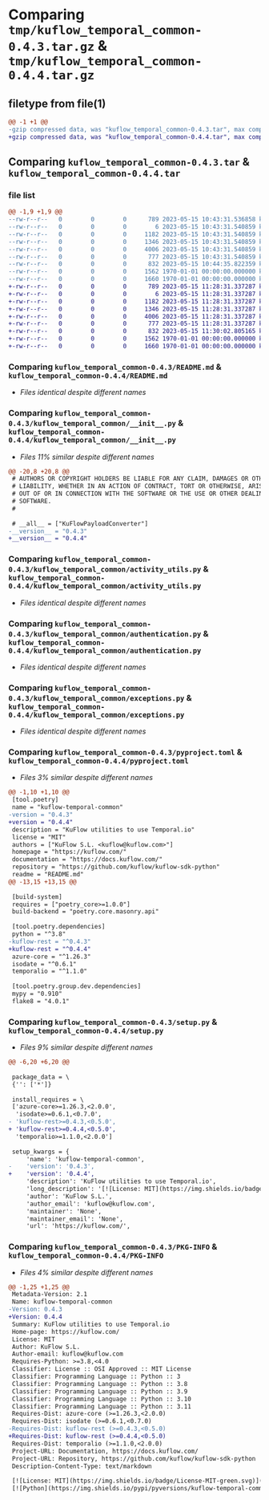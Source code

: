 # Comparing `tmp/kuflow_temporal_common-0.4.3.tar.gz` & `tmp/kuflow_temporal_common-0.4.4.tar.gz`

## filetype from file(1)

```diff
@@ -1 +1 @@
-gzip compressed data, was "kuflow_temporal_common-0.4.3.tar", max compression
+gzip compressed data, was "kuflow_temporal_common-0.4.4.tar", max compression
```

## Comparing `kuflow_temporal_common-0.4.3.tar` & `kuflow_temporal_common-0.4.4.tar`

### file list

```diff
@@ -1,9 +1,9 @@
--rw-r--r--   0        0        0      789 2023-05-15 10:43:31.536858 kuflow_temporal_common-0.4.3/README.md
--rw-r--r--   0        0        0        6 2023-05-15 10:43:31.540859 kuflow_temporal_common-0.4.3/VERSION
--rw-r--r--   0        0        0     1182 2023-05-15 10:43:31.540859 kuflow_temporal_common-0.4.3/kuflow_temporal_common/__init__.py
--rw-r--r--   0        0        0     1346 2023-05-15 10:43:31.540859 kuflow_temporal_common-0.4.3/kuflow_temporal_common/activity_utils.py
--rw-r--r--   0        0        0     4006 2023-05-15 10:43:31.540859 kuflow_temporal_common-0.4.3/kuflow_temporal_common/authentication.py
--rw-r--r--   0        0        0      777 2023-05-15 10:43:31.540859 kuflow_temporal_common-0.4.3/kuflow_temporal_common/exceptions.py
--rw-r--r--   0        0        0      832 2023-05-15 10:44:35.822359 kuflow_temporal_common-0.4.3/pyproject.toml
--rw-r--r--   0        0        0     1562 1970-01-01 00:00:00.000000 kuflow_temporal_common-0.4.3/setup.py
--rw-r--r--   0        0        0     1660 1970-01-01 00:00:00.000000 kuflow_temporal_common-0.4.3/PKG-INFO
+-rw-r--r--   0        0        0      789 2023-05-15 11:28:31.337287 kuflow_temporal_common-0.4.4/README.md
+-rw-r--r--   0        0        0        6 2023-05-15 11:28:31.337287 kuflow_temporal_common-0.4.4/VERSION
+-rw-r--r--   0        0        0     1182 2023-05-15 11:28:31.337287 kuflow_temporal_common-0.4.4/kuflow_temporal_common/__init__.py
+-rw-r--r--   0        0        0     1346 2023-05-15 11:28:31.337287 kuflow_temporal_common-0.4.4/kuflow_temporal_common/activity_utils.py
+-rw-r--r--   0        0        0     4006 2023-05-15 11:28:31.337287 kuflow_temporal_common-0.4.4/kuflow_temporal_common/authentication.py
+-rw-r--r--   0        0        0      777 2023-05-15 11:28:31.337287 kuflow_temporal_common-0.4.4/kuflow_temporal_common/exceptions.py
+-rw-r--r--   0        0        0      832 2023-05-15 11:30:02.805165 kuflow_temporal_common-0.4.4/pyproject.toml
+-rw-r--r--   0        0        0     1562 1970-01-01 00:00:00.000000 kuflow_temporal_common-0.4.4/setup.py
+-rw-r--r--   0        0        0     1660 1970-01-01 00:00:00.000000 kuflow_temporal_common-0.4.4/PKG-INFO
```

### Comparing `kuflow_temporal_common-0.4.3/README.md` & `kuflow_temporal_common-0.4.4/README.md`

 * *Files identical despite different names*

### Comparing `kuflow_temporal_common-0.4.3/kuflow_temporal_common/__init__.py` & `kuflow_temporal_common-0.4.4/kuflow_temporal_common/__init__.py`

 * *Files 11% similar despite different names*

```diff
@@ -20,8 +20,8 @@
 # AUTHORS OR COPYRIGHT HOLDERS BE LIABLE FOR ANY CLAIM, DAMAGES OR OTHER
 # LIABILITY, WHETHER IN AN ACTION OF CONTRACT, TORT OR OTHERWISE, ARISING FROM,
 # OUT OF OR IN CONNECTION WITH THE SOFTWARE OR THE USE OR OTHER DEALINGS IN THE
 # SOFTWARE.
 #
 
 # __all__ = ["KuFlowPayloadConverter"]
-__version__ = "0.4.3"
+__version__ = "0.4.4"
```

### Comparing `kuflow_temporal_common-0.4.3/kuflow_temporal_common/activity_utils.py` & `kuflow_temporal_common-0.4.4/kuflow_temporal_common/activity_utils.py`

 * *Files identical despite different names*

### Comparing `kuflow_temporal_common-0.4.3/kuflow_temporal_common/authentication.py` & `kuflow_temporal_common-0.4.4/kuflow_temporal_common/authentication.py`

 * *Files identical despite different names*

### Comparing `kuflow_temporal_common-0.4.3/kuflow_temporal_common/exceptions.py` & `kuflow_temporal_common-0.4.4/kuflow_temporal_common/exceptions.py`

 * *Files identical despite different names*

### Comparing `kuflow_temporal_common-0.4.3/pyproject.toml` & `kuflow_temporal_common-0.4.4/pyproject.toml`

 * *Files 3% similar despite different names*

```diff
@@ -1,10 +1,10 @@
 [tool.poetry]
 name = "kuflow-temporal-common"
-version = "0.4.3"
+version = "0.4.4"
 description = "KuFlow utilities to use Temporal.io"
 license = "MIT"
 authors = ["KuFlow S.L. <kuflow@kuflow.com>"]
 homepage = "https://kuflow.com/"
 documentation = "https://docs.kuflow.com/"
 repository = "https://github.com/kuflow/kuflow-sdk-python"
 readme = "README.md"
@@ -13,15 +13,15 @@
 
 [build-system]
 requires = ["poetry_core>=1.0.0"]
 build-backend = "poetry.core.masonry.api"
 
 [tool.poetry.dependencies]
 python = "^3.8"
-kuflow-rest = "^0.4.3"
+kuflow-rest = "^0.4.4"
 azure-core = "^1.26.3"
 isodate = "^0.6.1"
 temporalio = "^1.1.0"
 
 [tool.poetry.group.dev.dependencies]
 mypy = "0.910"
 flake8 = "4.0.1"
```

### Comparing `kuflow_temporal_common-0.4.3/setup.py` & `kuflow_temporal_common-0.4.4/setup.py`

 * *Files 9% similar despite different names*

```diff
@@ -6,20 +6,20 @@
 
 package_data = \
 {'': ['*']}
 
 install_requires = \
 ['azure-core>=1.26.3,<2.0.0',
  'isodate>=0.6.1,<0.7.0',
- 'kuflow-rest>=0.4.3,<0.5.0',
+ 'kuflow-rest>=0.4.4,<0.5.0',
  'temporalio>=1.1.0,<2.0.0']
 
 setup_kwargs = {
     'name': 'kuflow-temporal-common',
-    'version': '0.4.3',
+    'version': '0.4.4',
     'description': 'KuFlow utilities to use Temporal.io',
     'long_description': '[![License: MIT](https://img.shields.io/badge/License-MIT-green.svg)](https://github.com/kuflow/kuflow-sdk-python/blob/master/LICENSE)\n[![Python](https://img.shields.io/pypi/pyversions/kuflow-temporal-common.svg)](https://pypi.org/project/kuflow-temporal-common)\n[![PyPI](https://img.shields.io/pypi/v/kuflow-temporal-common.svg)](https://pypi.org/project/kuflow-temporal-common)\n\n# KuFlow Temporal Common\n\nTODO\n\n## Documentation\n\nMore detailed docs are available in the [documentation pages](https://docs.kuflow.com/developers/).\n\n## Contributing\n\nWe are happy to receive your help and comments, together we will dance a wonderful KuFlow. Please review our [contribution guide](CONTRIBUTING.md).\n\n## License\n\n[MIT License](https://github.com/kuflow/kuflow-sdk-python/blob/master/LICENSE)\n',
     'author': 'KuFlow S.L.',
     'author_email': 'kuflow@kuflow.com',
     'maintainer': 'None',
     'maintainer_email': 'None',
     'url': 'https://kuflow.com/',
```

### Comparing `kuflow_temporal_common-0.4.3/PKG-INFO` & `kuflow_temporal_common-0.4.4/PKG-INFO`

 * *Files 4% similar despite different names*

```diff
@@ -1,25 +1,25 @@
 Metadata-Version: 2.1
 Name: kuflow-temporal-common
-Version: 0.4.3
+Version: 0.4.4
 Summary: KuFlow utilities to use Temporal.io
 Home-page: https://kuflow.com/
 License: MIT
 Author: KuFlow S.L.
 Author-email: kuflow@kuflow.com
 Requires-Python: >=3.8,<4.0
 Classifier: License :: OSI Approved :: MIT License
 Classifier: Programming Language :: Python :: 3
 Classifier: Programming Language :: Python :: 3.8
 Classifier: Programming Language :: Python :: 3.9
 Classifier: Programming Language :: Python :: 3.10
 Classifier: Programming Language :: Python :: 3.11
 Requires-Dist: azure-core (>=1.26.3,<2.0.0)
 Requires-Dist: isodate (>=0.6.1,<0.7.0)
-Requires-Dist: kuflow-rest (>=0.4.3,<0.5.0)
+Requires-Dist: kuflow-rest (>=0.4.4,<0.5.0)
 Requires-Dist: temporalio (>=1.1.0,<2.0.0)
 Project-URL: Documentation, https://docs.kuflow.com/
 Project-URL: Repository, https://github.com/kuflow/kuflow-sdk-python
 Description-Content-Type: text/markdown
 
 [![License: MIT](https://img.shields.io/badge/License-MIT-green.svg)](https://github.com/kuflow/kuflow-sdk-python/blob/master/LICENSE)
 [![Python](https://img.shields.io/pypi/pyversions/kuflow-temporal-common.svg)](https://pypi.org/project/kuflow-temporal-common)
```


